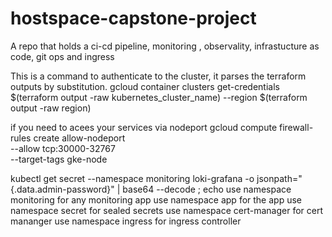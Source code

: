 # hostspace-capstone-project
A repo that holds a ci-cd pipeline, monitoring , observality, infrastucture as code, git ops and ingress

This is a command to authenticate to the cluster, it parses the terraform outputs by substitution.
gcloud container clusters get-credentials $(terraform output -raw kubernetes_cluster_name) --region $(terraform output -raw region)

if you need to acees your services via nodeport
gcloud compute firewall-rules create allow-nodeport \
    --allow tcp:30000-32767 \
    --target-tags gke-node

kubectl get secret --namespace monitoring loki-grafana -o jsonpath="{.data.admin-password}" | base64 --decode ; echo
use namespace monitoring for any monitoring app
use namespace app for the app
use namespace secret for sealed secrets
use namespace cert-manager for cert mananger
use namespace ingress for ingress controller
